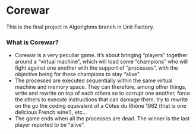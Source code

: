 # Corewar
This is the final project in Algorighms branch in Unit Factory.
### What is Corewar?
* Corewar is a very peculiar game. It’s about bringing “players” together around a “virtual machine”, which will load some “champions” who will fight against one another with the support of “processes”, with the objective being for these champions
to stay “alive”.
* The processes are executed sequentially within the same virtual machine and memory space. They can therefore, among other things, write and rewrite on top of
each others so to corrupt one another, force the others to execute instructions that
can damage them, try to rewrite on the go the coding equivalent of a Côtes du
Rhône 1982 (that is one delicious French wine!), etc...
* The game ends when all the processes are dead. The winner is the last player
reported to be “alive”.
